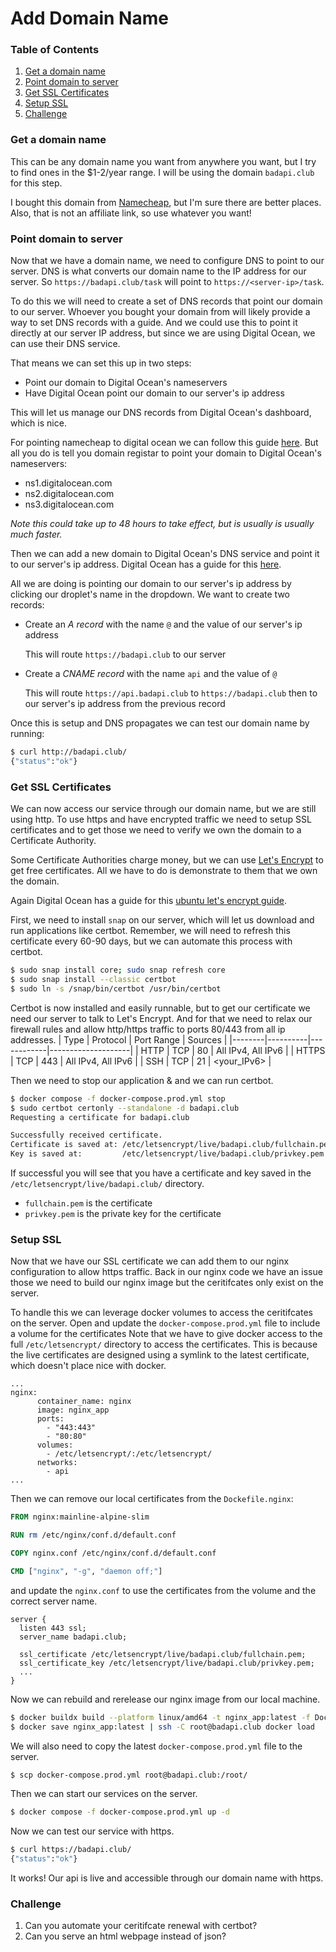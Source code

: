 # Add Domain Name

### Table of Contents
1. [Get a domain name](#get-a-domain-name)
2. [Point domain to server](#point-domain-to-server)
3. [Get SSL Certificates](#get-ssl-certificates)
4. [Setup SSL](#setup-ssl)
5. [Challenge](#challenge)


### Get a domain name
This can be any domain name you want from anywhere you want, but I try to find ones in the $1-2/year range.
I will be using the domain `badapi.club` for this step.

I bought this domain from [Namecheap](https://www.namecheap.com/), but I'm sure there are better places. Also, that is not an affiliate link, so use whatever you want!

### Point domain to server
Now that we have a domain name, we need to configure DNS to point to our server.
DNS is what converts our domain name to the IP address for our server.
So `https://badapi.club/task` will point to `https://<server-ip>/task`.

To do this we will need to create a set of DNS records that point our domain to our server.
Whoever you bought your domain from will likely provide a way to set DNS records with a guide.
And we could use this to point it directly at our server IP address, but since we are using Digital Ocean, we can use their DNS service.

That means we can set this up in two steps:
- Point our domain to Digital Ocean's nameservers
- Have Digital Ocean point our domain to our server's ip address

This will let us manage our DNS records from Digital Ocean's dashboard, which is nice.

For pointing namecheap to digital ocean we can follow this guide [here](https://www.namecheap.com/support/knowledgebase/article.aspx/10375/2208/how-do-i-link-a-domain-to-my-digitalocean-account/).
But all you do is tell you domain registar to point your domain to Digital Ocean's nameservers:
- ns1.digitalocean.com
- ns2.digitalocean.com
- ns3.digitalocean.com

*Note this could take up to 48 hours to take effect, but is usually is usually much faster.*

Then we can add a new domain to Digital Ocean's DNS service and point it to our server's ip address.
Digital Ocean has a guide for this [here](https://www.digitalocean.com/docs/networking/dns/how-to/add-domains/).

All we are doing is pointing our domain to our server's ip address by clicking our droplet's name in the dropdown.
We want to create two records:
- Create an *A record* with the name `@` and the value of our server's ip address

    This will route `https://badapi.club` to our server
- Create a *CNAME record* with the name `api` and the value of `@`

    This will route `https://api.badapi.club` to `https://badapi.club` then to our server's ip address from the previous record


Once this is setup and DNS propagates we can test our domain name by running:
```bash
$ curl http://badapi.club/
{"status":"ok"}
```

### Get SSL Certificates
We can now access our service through our domain name, but we are still using http.
To use https and have encrypted traffic we need to setup SSL certificates and to get those we need to verify we own the domain to a Certificate Authority.

Some Certificate Authorities charge money, but we can use [Let's Encrypt](https://letsencrypt.org/) to get free certificates. All we have to do is demonstrate to them that we own the domain.

Again Digital Ocean has a guide for this [ubuntu let's encrypt guide](https://www.digitalocean.com/community/tutorials/how-to-use-certbot-standalone-mode-to-retrieve-let-s-encrypt-ssl-certificates-on-ubuntu-20-04).

First, we need to install `snap` on our server, which will let us download and run applications like certbot.
Remember, we will need to refresh this certificate every 60-90 days, but we can automate this process with certbot.
```bash
$ sudo snap install core; sudo snap refresh core
$ sudo snap install --classic certbot
$ sudo ln -s /snap/bin/certbot /usr/bin/certbot
```

Certbot is now installed and easily runnable, but to get our certificate we need our server to talk to Let's Encrypt.
And for that we need to relax our firewall rules and allow http/https traffic to ports 80/443 from all ip addresses.
| Type   | Protocol | Port Range | Sources            |
|--------|----------|------------|--------------------|
| HTTP   | TCP      | 80         | All IPv4, All IPv6 |
| HTTPS  | TCP      | 443        | All IPv4, All IPv6 |
| SSH    | TCP      | 21         | <your_IPv6>        |

Then we need to stop our application & and we can run certbot.
```bash
$ docker compose -f docker-compose.prod.yml stop
$ sudo certbot certonly --standalone -d badapi.club
Requesting a certificate for badapi.club

Successfully received certificate.
Certificate is saved at: /etc/letsencrypt/live/badapi.club/fullchain.pem
Key is saved at:         /etc/letsencrypt/live/badapi.club/privkey.pem
```

If successful you will see that you have a certificate and key saved in the `/etc/letsencrypt/live/badapi.club/` directory.
- `fullchain.pem` is the certificate
- `privkey.pem` is the private key for the certificate


### Setup SSL
Now that we have our SSL certificate we can add them to our nginx configuration to allow https traffic.
Back in our nginx code we have an issue those we need to build our nginx image but the ceritifcates only exist on the server.

To handle this we can leverage docker volumes to access the ceritifcates on the server.
Open and update the `docker-compose.prod.yml` file to include a volume for the certificates
Note that we have to give docker access to the full `/etc/letsencrypt/` directory to access the certificates.
This is because the live certificates are designed using a symlink to the latest certificate, which doesn't place nice with docker.
```Dockefile
...
nginx:
      container_name: nginx
      image: nginx_app
      ports:
        - "443:443"
        - "80:80"
      volumes:
        - /etc/letsencrypt/:/etc/letsencrypt/
      networks:
        - api
...
```

Then we can remove our local certificates from the `Dockefile.nginx`:
```Dockerfile
FROM nginx:mainline-alpine-slim

RUN rm /etc/nginx/conf.d/default.conf

COPY nginx.conf /etc/nginx/conf.d/default.conf

CMD ["nginx", "-g", "daemon off;"]
```
and update the `nginx.conf` to use the certificates from the volume and the correct server name.
```nginx
server {
  listen 443 ssl;
  server_name badapi.club;

  ssl_certificate /etc/letsencrypt/live/badapi.club/fullchain.pem;
  ssl_certificate_key /etc/letsencrypt/live/badapi.club/privkey.pem;
  ...
}
```

Now we can rebuild and rerelease our nginx image from our local machine.
```bash
$ docker buildx build --platform linux/amd64 -t nginx_app:latest -f Dockerfile.nginx .
$ docker save nginx_app:latest | ssh -C root@badapi.club docker load
```

We will also need to copy the latest `docker-compose.prod.yml` file to the server.
```bash
$ scp docker-compose.prod.yml root@badapi.club:/root/
```

Then we can start our services on the server.
```bash
$ docker compose -f docker-compose.prod.yml up -d
```

Now we can test our service with https.
```bash
$ curl https://badapi.club/
{"status":"ok"}
```

It works! Our api is live and accessible through our domain name with https.

### Challenge
1. Can you automate your ceritifcate renewal with certbot?
2. Can you serve an html webpage instead of json?
